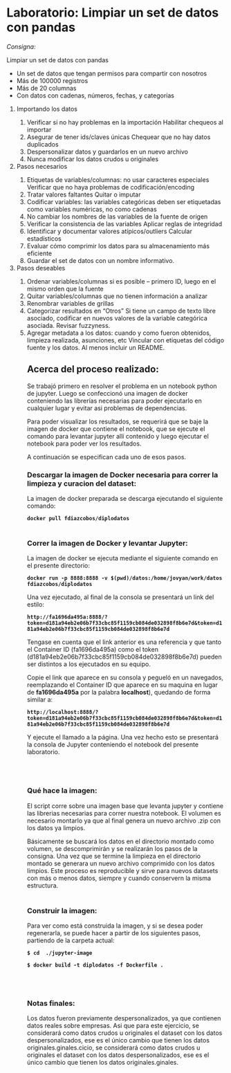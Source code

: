# Laboratorio: Limpiar un set de datos con pandas

<p><em>Consigna:</em></p>
<p>Limpiar un set de datos con pandas</p>
<ul>
<li>Un set de datos que tengan permisos para compartir con nosotros</li>
<li>M&aacute;s de 100000 registros</li>
<li>M&aacute;s de 20 columnas</li>
<li>Con datos con cadenas, n&uacute;meros, fechas, y categor&iacute;as</li>
</ul>
<p>

<ol>
    <li>Importando los datos</li>
        <ol>
            <li> Verificar si no hay problemas en la importación Habilitar chequeos al importar </li>
            <li> Asegurar de tener ids/claves únicas Chequear que no hay datos duplicados </li>
            <li> Despersonalizar datos y guardarlos en un nuevo archivo</li>
            <li> Nunca modificar los datos crudos u originales</li>
        </ol>
    <li>Pasos necesarios</li>
        <ol>
            <li>Etiquetas de variables/columnas: no usar caracteres especiales Verificar que no haya problemas de codificación/encoding </li>
            <li> Tratar valores faltantes Quitar o imputar</li>
            <li> Codificar variables: las variables categóricas deben ser etiquetadas como variables numéricas, no como cadenas</li>
            <li> No cambiar los nombres de las variables de la fuente de origen</li>
            <li> Verificar la consistencia de las variables
Aplicar reglas de integridad</li>
            <li> Identificar y documentar valores atípicos/outliers
Calcular estadísticos</li>
            <li> Evaluar cómo comprimir los datos para su almacenamiento más eficiente</li>
            <li> Guardar el set de datos con un nombre informativo.</li>
        </ol>
    <li> Pasos deseables</li>
    <ol>
        <li> Ordenar variables/columnas si es posible – primero ID, luego en el mismo orden que la fuente</li>
        <li> Quitar variables/columnas que no tienen información a analizar</li>
        <li> Renombrar variables de grillas</li>
        <li> Categorizar resultados en “Otros”
Si tiene un campo de texto libre asociado, codificar en nuevos valores de la variable
categórica asociada. Revisar fuzzyness.</li>
        <li> Agregar metadata a los datos: cuando y como fueron obtenidos, limpieza realizada,
asunciones, etc
Vincular con etiquetas del código fuente y los datos. Al menos incluir un README.</li>
    <ol>
</ol>
</p>


## Acerca del proceso realizado:

Se trabajó primero en resolver el problema en un notebook python de jupyter. Luego se confeccionó una imagen de docker conteniendo las librerías necesarias para poder ejecutarlo en cualquier lugar y evitar asi problemas de dependencias.


Para poder visualizar los resultados, se requerirá que se baje la imagen de docker que contiene el notebook, que se ejecute el comando para levantar jupyter allí contenido y luego ejecutar el notebook para poder ver los resultados. 

A continuación se especifican cada uno de esos pasos.


### Descargar la imagen de Docker necesaria para correr la limpieza y curacion del dataset:

La imagen de docker preparada se descarga ejecutando el siguiente comando:

<b>```docker pull fdiazcobos/diplodatos ```</b>
<br/><br/>

### Correr la imagen de Docker y levantar Jupyter:

La imagen de docker se ejecuta mediante el siguiente comando en el presente directorio:

<b>```docker run -p 8888:8888 -v $(pwd)/datos:/home/jovyan/work/datos fdiazcobos/diplodatos ```</b>
<br/>


Una vez ejecutado, al final de la consola se presentará un link del estilo:  

<b>```http://fa1696da495a:8888/?token=d181a94eb2e06b7f33cbc85f1159cb084de032898f8b6e7d&token=d181a94eb2e06b7f33cbc85f1159cb084de032898f8b6e7d```</b>


Tengase en cuenta que el link anterior es una referencia y que tanto el Container ID (fa1696da495a) como el token (d181a94eb2e06b7f33cbc85f1159cb084de032898f8b6e7d) pueden ser distintos a los ejecutados en su equipo.  

Copie el link que aparece en su consola y pegueló en un navegados, reemplazando el Container ID que aparece en su maquina en lugar de <b>fa1696da495a</b>   por la palabra <b>localhost</b>), quedando de forma similar a:

<b>```http://localhost:8888/?token=d181a94eb2e06b7f33cbc85f1159cb084de032898f8b6e7d&token=d181a94eb2e06b7f33cbc85f1159cb084de032898f8b6e7d```</b>

Y ejecute el llamado a la página. Una vez hecho esto se presentará la consola de Jupyter conteniendo el notebook del presente laboratorio.

<br/><br/>
### Qué hace la imagen:

El script corre sobre una imagen base que levanta jupyter y contiene las librerias necesarias para correr nuestra notebook.
El volumen es necesario montarlo ya que al final genera un nuevo archivo .zip con los datos ya limpios.

Básicamente se buscará los datos en el directorio montado como volumen, se descomprimirán y se realizarán los pasos de la consigna.
Una vez que se termine la limpieza en el directorio montado se generara un nuevo archivo comprimido con los datos limpios.
Este proceso es reproducible y sirve para nuevos datasets con más o menos datos, siempre y cuando conservern la misma estructura.
<br/><br/>
### Construir la imagen:

Para ver como está construida la imagen, y si se desea poder regenerarla, se puede hacer a partir de los siguientes pasos, partiendo de la carpeta actual:

<b>``` $ cd  ./jupyter-image ```</b>

<b>```$ docker build -t diplodatos -f Dockerfile . ```</b>

<br/><br/>

### Notas finales:

Los datos fueron previamente despersonalizados, ya que contienen datos reales sobre empresas. 
Asi que para este ejercicio, se considerará como datos crudos u originales el dataset con los datos despersonalizados, ese es el único cambio
que tienen los datos originales.ginales.cicio, se considerará como datos crudos u originales el dataset con los datos despersonalizados, ese es el único cambio
que tienen los datos originales.ginales.